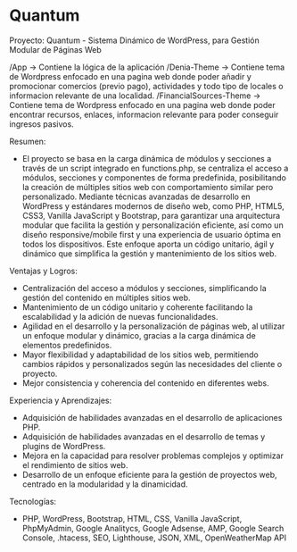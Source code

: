 # Quantum

Proyecto: Quantum - Sistema Dinámico de WordPress, para Gestión Modular de Páginas Web

/App -> Contiene la lógica de la aplicación
/Denia-Theme -> Contiene tema de Wordpress enfocado en una pagina web donde poder añadir y promocionar comercios (previo pago), actividades y todo tipo de locales o informacion relevante de una localidad. 
/FinancialSources-Theme -> Contiene tema de Wordpress enfocado en una pagina web donde poder encontrar recursos, enlaces, informacion relevante para poder conseguir ingresos pasivos.

Resumen:
- El proyecto se basa en la carga dinámica de módulos y secciones a través de un script integrado en functions.php, se centraliza el acceso a módulos, secciones y componentes de forma predefinida, posibilitando la creación de múltiples sitios web con comportamiento similar pero personalizado. Mediante técnicas avanzadas de desarrollo en WordPress y estándares modernos de diseño web, como PHP, HTML5, CSS3, Vanilla JavaScript y Bootstrap, para garantizar una arquitectura modular que facilita la gestión y personalización eficiente, así como un diseño responsive/mobile first y una experiencia de usuario óptima en todos los dispositivos. Este enfoque aporta un código unitario, ágil y dinámico que simplifica la gestión y mantenimiento de los sitios web.

Ventajas y Logros:
- Centralización del acceso a módulos y secciones, simplificando la gestión del contenido en múltiples sitios web.
- Mantenimiento de un código unitario y coherente facilitando la escalabilidad y la adición de nuevas funcionalidades.
- Agilidad en el desarrollo y la personalización de páginas web, al utilizar un enfoque modular y dinámico, gracias a la carga dinámica de elementos predefinidos.
- Mayor flexibilidad y adaptabilidad de los sitios web, permitiendo cambios rápidos y personalizados según las necesidades del cliente o proyecto.
- Mejor consistencia y coherencia del contenido en diferentes webs.

Experiencia y Aprendizajes:
- Adquisición de habilidades avanzadas en el desarrollo de aplicaciones PHP.
- Adquisición de habilidades avanzadas en el desarrollo de temas y plugins de WordPress.
- Mejora en la capacidad para resolver problemas complejos y optimizar el rendimiento de sitios web.
- Desarrollo de un enfoque eficiente para la gestión de proyectos web, centrado en la modularidad y la dinamicidad. 

Tecnologías:
- PHP, WordPress, Bootstrap, HTML, CSS, Vanilla JavaScript, PhpMyAdmin, Google Analitycs, Google Adsense, AMP, Google Search Console, .htacess, SEO, Lighthouse, JSON, XML, OpenWeatherMap API
